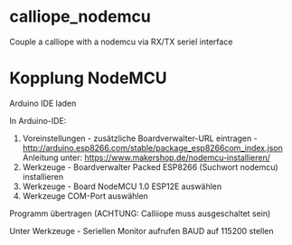 # calliope_nodemcu
Couple a calliope with a nodemcu via RX/TX seriel interface

# Kopplung NodeMCU

Arduino IDE laden

In Arduino-IDE:
1. Voreinstellungen - zusätzliche Boardverwalter-URL eintragen -  http://arduino.esp8266.com/stable/package_esp8266com_index.json
  Anleitung unter: https://www.makershop.de/nodemcu-installieren/
2. Werkzeuge - Boardverwalter Packed ESP8266 (Suchwort nodemcu) installieren
3. Werkzeuge - Board NodeMCU 1.0 ESP12E auswählen
4. Werkzeuge COM-Port auswählen   
  
Programm übertragen (ACHTUNG: Calliiope muss ausgeschaltet sein)

Unter Werkzeuge - Seriellen Monitor aufrufen BAUD auf 115200 stellen
  
